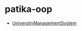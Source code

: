 # patika-oop

- [UniversityManagementSystem](https://github.com/yakupbozdemir/patika-oop/blob/main/Diagrams/UniversityManagementSystem/UniversityManagementSystem.md)
